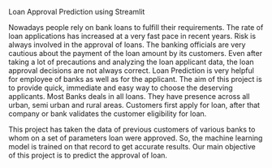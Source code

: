 Loan Approval Prediction using Streamlit


Nowadays people rely on bank loans to fulfill their requirements. The rate of loan applications has increased at a very fast pace in recent years. Risk is always involved in the approval of loans. The banking officials are very cautious about the payment of the loan amount by its customers. Even after taking a lot of precautions and analyzing the loan applicant data, the loan approval decisions are not always correct. Loan Prediction is very helpful for employee of banks as well as for the applicant. The aim of this project is to provide quick, immediate and easy way to choose the deserving applicants. Most Banks deals in all loans. They have presence across all urban, semi urban and rural areas. Customers first apply for loan, after that company or bank validates the customer eligibility for loan.

This project has taken the data of previous customers of various banks to whom on a set of parameters loan were approved. So, the machine learning model is trained on that record to get accurate results. Our main objective of this project is to predict the approval of loan.
